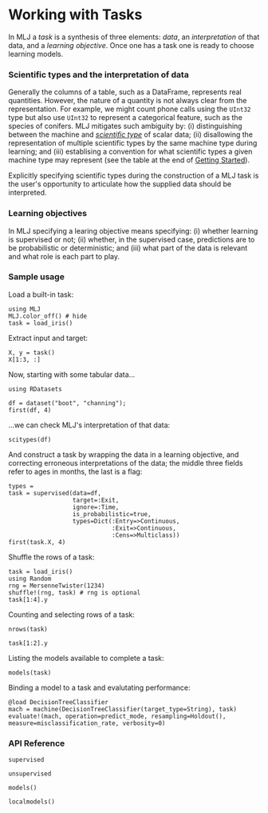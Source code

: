 # Working with Tasks

In MLJ a *task* is a synthesis of three elements: *data*, an
*interpretation* of that data, and a *learning objective*. Once one has a
task one is ready to choose learning models.

### Scientific types and the interpretation of data

Generally the columns of a table, such as a DataFrame, represents real
quantities. However, the nature of a quantity is not always clear from
the representation. For example, we might count phone calls using the
`UInt32` type but also use `UInt32` to represent a categorical
feature, such as the species of conifers. MLJ mitigates such ambiguity
by: (i) distinguishing between the machine and *[scientific
type](index.md)* of scalar data; (ii) disallowing the
representation of multiple scientific types by the same machine type
during learning; and (iii) establising a convention for what
scientific types a given machine type may represent (see the
table at the end of [Getting Started](index.md)).

Explicitly specifying scientific types during the construction of a
MLJ task is the user's opportunity to articulate how the supplied data
should be interpreted.


### Learning objectives

In MLJ specifying a learing objective means specifying: (i) whether
learning is supervised or not; (ii) whether, in the supervised case,
predictions are to be probabilistic or deterministic; and (iii) what
part of the data is relevant and what role is each part to play.


### Sample usage

Load a built-in task:

```@example 1
using MLJ
MLJ.color_off() # hide
task = load_iris()
```

Extract input and target:

```@example 1 
X, y = task()
X[1:3, :]
```

Now, starting with some tabular data...

```@example 1
using RDatasets

df = dataset("boot", "channing");
first(df, 4)
```

...we can check MLJ's interpretation of that data:

```@example 1
scitypes(df)
```

And construct a task by wrapping the data in a learning objective, and
correcting erroneous interpretations of the data; the middle three
fields refer to ages in months, the last is a flag:

```@example 1
types = 
task = supervised(data=df,
                  target=:Exit,
                  ignore=:Time,
                  is_probabilistic=true,
                  types=Dict(:Entry=>Continuous,
                             :Exit=>Continuous,
                             :Cens=>Multiclass))
first(task.X, 4)
```

Shuffle the rows of a task:

```@example 1
task = load_iris()
using Random
rng = MersenneTwister(1234)
shuffle!(rng, task) # rng is optional
task[1:4].y
```

Counting and selecting rows of a task:

```@example 1
nrows(task)
```

```@example 1
task[1:2].y
```

Listing the models available to complete a task:

```@example 1
models(task)
```

Binding a model to a task and evalutating performance:

```@example 1
@load DecisionTreeClassifier
mach = machine(DecisionTreeClassifier(target_type=String), task)
evaluate!(mach, operation=predict_mode, resampling=Holdout(), measure=misclassification_rate, verbosity=0)
```

### API Reference

```@docs
supervised
```

```@docs
unsupervised
```

```@docs
models()
```

```@docs
localmodels()
```

